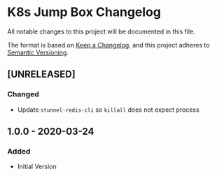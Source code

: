 # K8s Jump Box Changelog

All notable changes to this project will be documented in this file.

The format is based on [Keep a Changelog](https://keepachangelog.com/en/1.0.0/),
and this project adheres to [Semantic Versioning](https://semver.org/spec/v2.0.0.html).

<!-- ## [UNRELEASED]
### Added
### Changed
### Deprecated
### Removed -->

## [UNRELEASED]

### Changed

- Update `stunnel-redis-cli` so `killall` does not expect process

## 1.0.0 - 2020-03-24

### Added

- Initial Version

